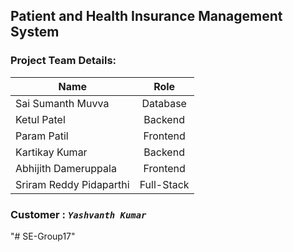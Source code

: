## Patient and Health Insurance Management System

### Project Team Details:

| Name                    |    Role    |
| ----------------------- | :--------: |
| Sai Sumanth Muvva       |  Database  |
| Ketul Patel             |  Backend   |
| Param Patil             |  Frontend  |
| Kartikay Kumar          |  Backend   |
| Abhijith Dameruppala    |  Frontend  |
| Sriram Reddy Pidaparthi | Full-Stack |

### Customer : _`Yashvanth Kumar`_
"# SE-Group17" 
